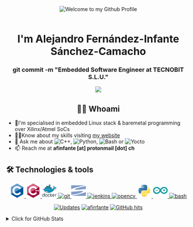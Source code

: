 <div align="center">
  <img src="https://github.com/afinfante/afinfante/blob/main/images/welcome.png?raw=true" style="max-width: 100%;" alt="Welcome to my Github Profile" />
  <br />
  <br />
</div>

<h1 align="center">I'm Alejandro Fernández-Infante Sánchez-Camacho</h1>
<h3 align="center">git commit -m "Embedded Software Engineer at TECNOBIT S.L.U."</h3>

<p align="center">
  <a href="https://www.linkedin.com/in/afinfante/" target="_blank"><img src="https://img.shields.io/badge/Linkedin-Follow%20Alejandro-blue?logo=linkedin" /></a>
</p>

<h2 align="center"> 👨‍💻 Whoami</h2>

- 🌱I'm specialised in embedded Linux stack & baremetal programming over Xilinx/Atmel SoCs
- 👨‍💻Know about my skills visiting [my website](https://afinfante.github.io/website)
- 💬 Ask me about ![C++](https://img.shields.io/badge/-C++-00599C?style=plastic&logo=c), ![Python](https://img.shields.io/badge/-Python-8fcfd1?style=plastic&logo=Python), ![Bash](https://img.shields.io/badge/-Bash-blasck?style=plastic&logo=Shell) or ![Yocto](https://img.shields.io/badge/-Yocto-blasck?style=plastic&logo=Linux)
- 📫 Reach me at **afinfante [at] protonmail [dot] ch**

## 🛠 Technologies & tools
<p align="center">
   <a href="https://www.cprogramming.com/" target="_blank"> <img src="https://raw.githubusercontent.com/devicons/devicon/master/icons/c/c-original.svg" alt="c" width="40" height="40"/> </a>
   <a href="https://en.cppreference.com/w/" target="_blank"> <img src="https://raw.githubusercontent.com/devicons/devicon/master/icons/cplusplus/cplusplus-original.svg" alt="cplusplus" width="40" height="40"/> </a>
   <a href="https://www.docker.com/" target="_blank"> <img src="https://raw.githubusercontent.com/devicons/devicon/master/icons/docker/docker-original-wordmark.svg" alt="docker" width="40" height="40"/> </a>
   <a href="https://git-scm.com/" target="_blank"> <img src="https://www.vectorlogo.zone/logos/git-scm/git-scm-icon.svg" alt="git" width="40" height="40"/> </a>
   <a href="https://subversion.apache.org/" target="_blank"> <img src="https://raw.githubusercontent.com/devicons/devicon/master/icons/subversion/subversion-original.svg" alt="svn" width="40" height="40"/> </a>
   <a href="https://www.jenkins.io" target="_blank"> <img src="https://www.vectorlogo.zone/logos/jenkins/jenkins-icon.svg" alt="jenkins" width="40" height="40"/> </a>
   <a href="https://opencv.org/" target="_blank"> <img src="https://www.vectorlogo.zone/logos/opencv/opencv-icon.svg" alt="opencv" width="40" height="40"/> </a>
   <a href="https://www.python.org" target="_blank"> <img src="https://raw.githubusercontent.com/devicons/devicon/master/icons/python/python-original.svg" alt="python" width="40" height="40"/> </a>
   <a href="https://www.arduino.cc/" target="_blank"> <img src="https://raw.githubusercontent.com/devicons/devicon/master/icons/arduino/arduino-original.svg" alt="arduino" width="40" height="40"/> </a>
   <a href="https://www.gnu.org/software/bash/manual/bash.html" target="_blank"> <img src="https://www.vectorlogo.zone/logos/gnu_bash/gnu_bash-icon.svg" alt="bash" width="40" height="40"/> </a>
</p>

<p align="center">
    <a href="https://github.com/afinfante?tab=followers" target="_blank"><img alt="Updates" src="https://img.shields.io/badge/--000000?style=flat-square&logo=RSS&logoColor=white"></a>
    <a href="https://github.com/afinfante" target="_blank"><img alt="afinfante" src="https://badges.pufler.dev/visits/afinfante/afinfante?logo=GitHub&label=visits&color=success&logoColor=white&style=flat-square"/></a>
    <!--<a href="https://github.com/alwinw" target="_blank"><img alt="profile hits" src="https://img.shields.io/jsdelivr/gh/hw/alwinw/alwinw?label=hits&style=flat-square"></a>-->
    <a href="https://github.com/afinfante/afinfante" target="_blank"><img alt="GitHub hits" src="https://img.shields.io/github/last-commit/afinfante/afinfante?label=profile%20updated&style=flat-square"></a>
</p>

<details>
<summary>Click for GitHub Stats</summary>
<p align="center">
    <img alt = "GitHub Stats" src="https://github-readme-stats.vercel.app/api?username=afinfante&show_icons=true&hide=issues&icon_color=000000&hide_border=true&title_color=5391FE&text_color=555">
    <br>
    <img alt = "Top Language" src="https://github-readme-stats.vercel.app/api/top-langs/?username=afinfante&hide=html,&hide_border=true&title_color=5391FE&text_color=555"
</p>
</details>
